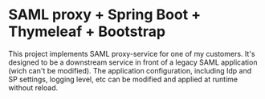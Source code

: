 <!--
  Title: SAML proxy + Spring Boot + Thymeleaf + Bootstrap
  Description: SAML proxy application to be deployed as a downstream service in front of a legacy SAML application. The application configuration can be changed and applied at runtime
  Author: Dmitry Losev
  -->

# SAML proxy + Spring Boot + Thymeleaf + Bootstrap

This project implements SAML proxy-service for one of my customers. It's designed to be a downstream service in front of a legacy SAML application 
(wich can't be modified). The application configuration, including Idp and SP settings, logging level, etc can be modified and applied at runtime without
reload.

